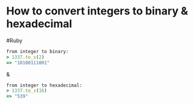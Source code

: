 # How to convert integers to binary & hexadecimal
#Ruby

```ruby
from integer to binary:
> 1337.to_s(2)
=> "10100111001"
```
&
```ruby
from integer to hexadecimal:
> 1337.to_s(16)
=> "539"
```